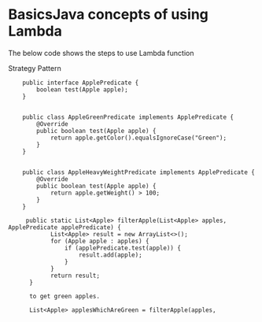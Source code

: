 # BasicsJava  concepts of using Lambda

The below code shows the steps to use Lambda function

Strategy Pattern

        
        public interface ApplePredicate {
            boolean test(Apple apple);
        }
        
        
        public class AppleGreenPredicate implements ApplePredicate {
            @Override
            public boolean test(Apple apple) {
                return apple.getColor().equalsIgnoreCase("Green");
            }
        }

        
        public class AppleHeavyWeightPredicate implements ApplePredicate {
            @Override
            public boolean test(Apple apple) {
                return apple.getWeight() > 100;
            }
        }

         public static List<Apple> filterApple(List<Apple> apples, ApplePredicate applePredicate) {
                List<Apple> result = new ArrayList<>();
                for (Apple apple : apples) {
                    if (applePredicate.test(apple)) {
                        result.add(apple);
                    }
                }
                return result;
          }
          
          to get green apples.
          
          List<Apple> applesWhichAreGreen = filterApple(apples,